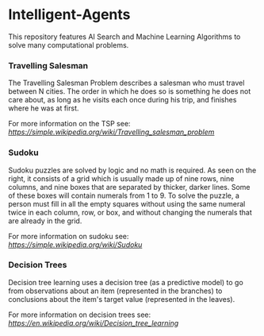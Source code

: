 # Intelligent-Agents

This repository features AI Search and Machine Learning Algorithms to solve many computational problems.

### Travelling Salesman

The Travelling Salesman Problem describes a salesman who must travel between N cities. The order in which he does so is something he does not care about, as long as he visits each once during his trip, and finishes where he was at first.

For more information on the TSP see: *https://simple.wikipedia.org/wiki/Travelling_salesman_problem*


### Sudoku

Sudoku puzzles are solved by logic and no math is required. As seen on the right, it consists of a grid which is usually made up of nine rows, nine columns, and nine boxes that are separated by thicker, darker lines. Some of these boxes will contain numerals from 1 to 9. To solve the puzzle, a person must fill in all the empty squares without using the same numeral twice in each column, row, or box, and without changing the numerals that are already in the grid.

For more information on sudoku see: *https://simple.wikipedia.org/wiki/Sudoku*


### Decision Trees

Decision tree learning uses a decision tree (as a predictive model) to go from observations about an item (represented in the branches) to conclusions about the item's target value (represented in the leaves).

For more information on decision trees see: *https://en.wikipedia.org/wiki/Decision_tree_learning*
